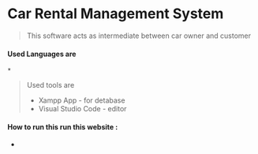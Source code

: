 # Car Rental Management System

> This  software acts as intermediate between car owner and customer


#### Used Languages are 
    * 


> Used tools are 
> * Xampp App          - for detabase
> * Visual Studio Code  - editor

#### How to run this run this website :

*
